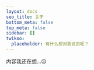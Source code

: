 ```yaml
---
layout: docs
seo_title: 关于
bottom_meta: false
top_meta: false
sidebar: []
twikoo:
  placeholder: 有什么想对我说的呢？
---
```


内容我还在想...😒
